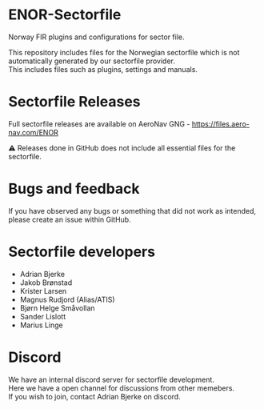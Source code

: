# ENOR-Sectorfile
Norway FIR plugins and configurations for sector file.

This repository includes files for the Norwegian sectorfile which is not automatically generated by our sectorfile provider.\
This includes files such as plugins, settings and manuals.

# Sectorfile Releases
Full sectorfile releases are available on AeroNav GNG - https://files.aero-nav.com/ENOR

⚠️ Releases done in GitHub does not include all essential files for the sectorfile.

# Bugs and feedback
If you have observed any bugs or something that did not work as intended, please create an issue within GitHub.

# Sectorfile developers
- Adrian Bjerke
- Jakob Brønstad
- Krister Larsen
- Magnus Rudjord (Alias/ATIS)
- Bjørn Helge Småvollan
- Sander Lislott
- Marius Linge

# Discord
We have an internal discord server for sectorfile development.\
Here we have a open channel for discussions from other memebers.\
If you wish to join, contact Adrian Bjerke on discord.
